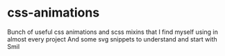 css-animations
==============

Bunch of useful css animations and scss mixins that I find myself using in almost every project
And some svg snippets to understand and start with Smil

